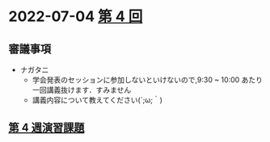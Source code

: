 # 2022-07-04 [第 4 回](http://ws.cs.kobe-u.ac.jp/~masa-n/lecture/tokuronI/week4/index.html)

## 審議事項

- ナガタニ
  - 学会発表のセッションに参加しないといけないので,9:30 ~ 10:00 あたり一回講義抜けます．すみません
  - 講義内容について教えてください(´;ω;｀)

## [第 4 週演習課題](http://ws.cs.kobe-u.ac.jp/~masa-n/lecture/tokuronI/week4/work4.html)
